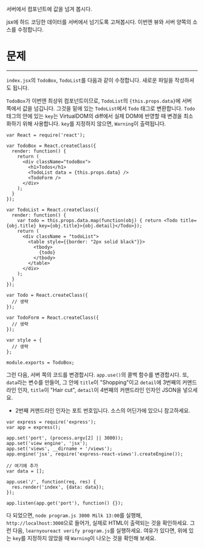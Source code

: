 서버에서 컴포넌트에 값을 넘겨 봅시다.

jsx에 하드 코딩한 데이터를 서버에서 넘기도록 고쳐봅시다.
이번엔 뷰와 서버 양쪽의 소스를 수정합니다.

# 문제
---

`index.jsx`의 `TodoBox`, `TodoList`를 다음과 같이 수정합니다.
새로운 파일을 작성하셔도 됩니다.

`TodoBox`가 이번엔 최상위 컴포넌트이므로, `TodoList`의 `{this.props.data}`에 서버 쪽에서 값을 넘깁니다.
그것을 밑에 있는 `TodoList`에서 `Todo` 태그로 변환합니다.
`Todo` 태그의 안에 있는 `key`는 VirtualDOM의 diff에서 실제 DOM에 반영할 때 변경을 최소화하기 위해 사용합니다.
`key`를 지정하지 않으면, `Warning`이 출력됩니다.


```
var React = require('react');

var TodoBox = React.createClass({
  render: function() {
    return (
      <div className="todoBox">
        <h1>Todos</h1>
        <TodoList data = {this.props.data} />
        <TodoForm />
      </div>
    );
  }
});

var TodoList = React.createClass({
  render: function() {
    var todo = this.props.data.map(function(obj) { return <Todo title={obj.title} key={obj.title}>{obj.detail}</Todo>});
    return (
      <div className = "todoList">
        <table style={{border: "2px solid black"}}>
          <tbody>
            {todo}
          </tbody>
        </table>
      </div>
    );
  }
});

var Todo = React.createClass({
  // 생략
});

var TodoForm = React.createClass({
  // 생략
});

var style = {
  // 생략
};

module.exports = TodoBox;
```

그런 다음, 서버 쪽의 코드를 변경합시다.
`app.use()`의 콜백 함수를 변경합시다.
또, `data`라는 변수를 만들어, 그 안에 `title`이 "Shopping"이고 `detail`에 3번째의 커맨드라인 인자, `title`이 "Hair cut", `detail`이 4번째의 커맨드라인 인자인 JSON을 넣으세요.
* 2번째 커맨드라인 인자는 포트 번호입니다. 소스의 어딘가에 있으니 참고하세요.


```
var express = require('express');
var app = express();

app.set('port', (process.argv[2] || 3000));
app.set('view engine', 'jsx');
app.set('views', __dirname + '/views'); 
app.engine('jsx', require('express-react-views').createEngine());

// 여기에 추가
var data = [];

app.use('/', function(req, res) {
  res.render('index', {data: data});
});

app.listen(app.get('port'), function() {});

```

다 되었으면, `node program.js 3000 Milk 13:00`를 실행해, `http://localhost:3000`으로 들어가, 실제로 HTML이 출력되는 것을 확인하세요.
그런 다음, `learnyoureact verify program.js`를 실행하세요.
여유가 있다면, 위에 있는 `key`를 지정하지 않았을 때 `Warning`이 나오는 것을 확인해 보세요.
